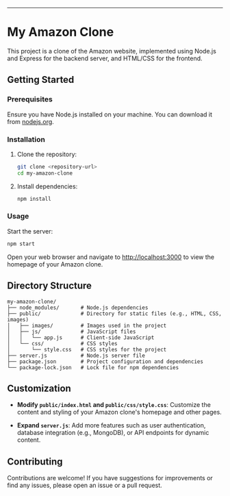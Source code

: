 

---

# My Amazon Clone

This project is a clone of the Amazon website, implemented using Node.js and Express for the backend server, and HTML/CSS for the frontend.

## Getting Started

### Prerequisites

Ensure you have Node.js installed on your machine. You can download it from [nodejs.org](https://nodejs.org/).

### Installation

1. Clone the repository:

   ```bash
   git clone <repository-url>
   cd my-amazon-clone
   ```

2. Install dependencies:

   ```bash
   npm install
   ```

### Usage

Start the server:

```bash
npm start
```

Open your web browser and navigate to [http://localhost:3000](http://localhost:3000) to view the homepage of your Amazon clone.

## Directory Structure

```
my-amazon-clone/
├── node_modules/       # Node.js dependencies
├── public/             # Directory for static files (e.g., HTML, CSS, images)
│   ├── images/         # Images used in the project
│   ├── js/             # JavaScript files
│   │   └── app.js      # Client-side JavaScript
│   └── css/            # CSS styles
│       └── style.css   # CSS styles for the project
├── server.js           # Node.js server file
├── package.json        # Project configuration and dependencies
└── package-lock.json   # Lock file for npm dependencies
```

## Customization

- **Modify `public/index.html` and `public/css/style.css`**: Customize the content and styling of your Amazon clone's homepage and other pages.
  
- **Expand `server.js`**: Add more features such as user authentication, database integration (e.g., MongoDB), or API endpoints for dynamic content.

## Contributing

Contributions are welcome! If you have suggestions for improvements or find any issues, please open an issue or a pull request.

